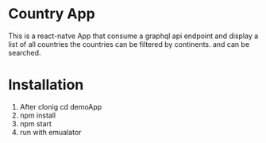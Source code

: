 # Country App
This is a react-natve App that consume a graphql api endpoint and display a list of all countries
the countries can be filtered by continents.
and can be searched.

# Installation
1. After clonig cd demoApp
2. npm install
3. npm start
4. run with emualator
